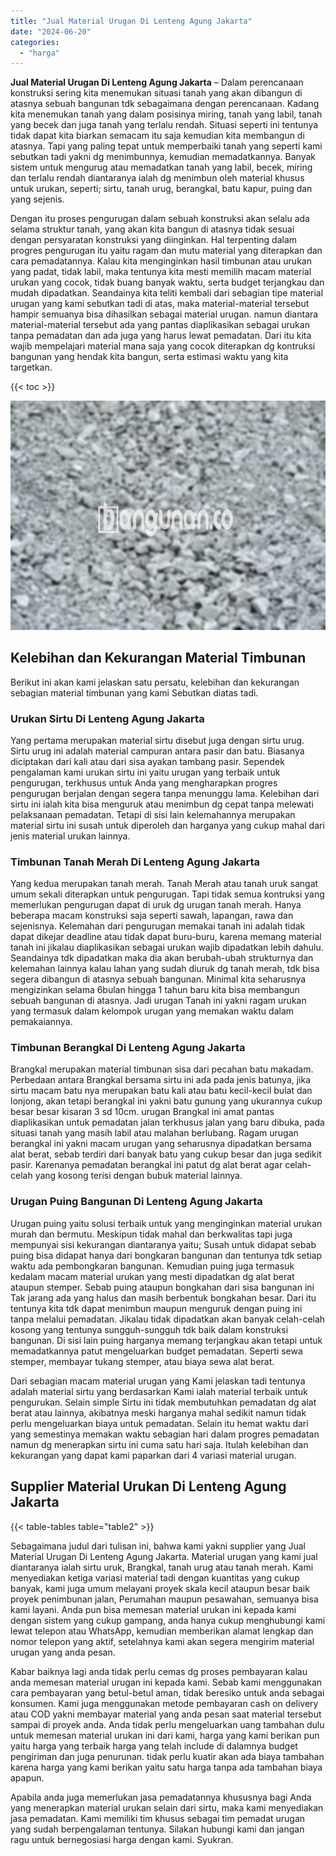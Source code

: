 ```yaml
---
title: "Jual Material Urugan Di Lenteng Agung Jakarta"
date: "2024-06-20"
categories: 
  - "harga"
---
```


**Jual Material Urugan Di Lenteng Agung Jakarta** – Dalam perencanaan konstruksi sering kita menemukan situasi tanah yang akan dibangun di atasnya sebuah bangunan tdk sebagaimana dengan perencanaan. Kadang kita menemukan tanah yang dalam posisinya miring, tanah yang labil, tanah yang becek dan juga tanah yang terlalu rendah. Situasi seperti ini tentunya tidak dapat kita biarkan semacam itu saja kemudian kita membangun di atasnya. Tapi yang paling tepat untuk memperbaiki tanah yang seperti kami sebutkan tadi yakni dg menimbunnya, kemudian memadatkannya. Banyak sistem untuk mengurug atau memadatkan tanah yang labil, becek, miring dan terlalu rendah diantaranya ialah dg menimbun oleh material khusus untuk urukan, seperti; sirtu, tanah urug, berangkal, batu kapur, puing dan yang sejenis.

Dengan itu proses pengurugan dalam sebuah konstruksi akan selalu ada selama struktur tanah, yang akan kita bangun di atasnya tidak sesuai dengan persyaratan konstruksi yang diinginkan. Hal terpenting dalam progres pengurugan itu yaitu ragam dan mutu material yang diterapkan dan cara pemadatannya. Kalau kita menginginkan hasil timbunan atau urukan yang padat, tidak labil, maka tentunya kita mesti memilih macam material urukan yang cocok, tidak buang banyak waktu, serta budget terjangkau dan mudah dipadatkan. Seandainya kita teliti kembali dari sebagian tipe material urugan yang kami sebutkan tadi di atas, maka material-material tersebut hampir semuanya bisa dihasilkan sebagai material urugan. namun diantara material-material tersebut ada yang pantas diaplikasikan sebagai urukan tanpa pemadatan dan ada juga yang harus lewat pemadatan. Dari itu kita wajib mempelajari material mana saja yang cocok diterapkan dg kontruksi bangunan yang hendak kita bangun, serta estimasi waktu yang kita targetkan.

{{< toc >}}

![Jual Material Urugan Di Lenteng Agung Jakarta](/images/jual-urugan-01.png)

## Kelebihan dan Kekurangan Material Timbunan

Berikut ini akan kami jelaskan satu persatu, kelebihan dan kekurangan sebagian material timbunan yang kami Sebutkan diatas tadi.

### Urukan Sirtu Di Lenteng Agung Jakarta

Yang pertama merupakan material sirtu disebut juga dengan sirtu urug. Sirtu urug ini adalah material campuran antara pasir dan batu. Biasanya diciptakan dari kali atau dari sisa ayakan tambang pasir. Sependek pengalaman kami urukan sirtu ini yaitu urugan yang terbaik untuk pengurugan, terkhusus untuk Anda yang mengharapkan progres pengurugan berjalan dengan segera tanpa menunggu lama. Kelebihan dari sirtu ini ialah kita bisa menguruk atau menimbun dg cepat tanpa melewati pelaksanaan pemadatan. Tetapi di sisi lain kelemahannya merupakan material sirtu ini susah untuk diperoleh dan harganya yang cukup mahal dari jenis material urukan lainnya.

### Timbunan Tanah Merah Di Lenteng Agung Jakarta

Yang kedua merupakan tanah merah. Tanah Merah atau tanah uruk sangat umum sekali diterapkan untuk pengurugan. Tapi tidak semua kontruksi yang memerlukan pengurugan dapat di uruk dg urugan tanah merah. Hanya beberapa macam konstruksi saja seperti sawah, lapangan, rawa dan sejenisnya. Kelemahan dari pengurugan memakai tanah ini adalah tidak dapat dikejar deadline atau tidak dapat buru-buru, karena memang material tanah ini jikalau diaplikasikan sebagai urukan wajib dipadatkan lebih dahulu. Seandainya tdk dipadatkan maka dia akan berubah-ubah strukturnya dan kelemahan lainnya kalau lahan yang sudah diuruk dg tanah merah, tdk bisa segera dibangun di atasnya sebuah bangunan. Minimal kita seharusnya mengizinkan selama 6bulan hingga 1 tahun baru kita bisa membangun sebuah bangunan di atasnya. Jadi urugan Tanah ini yakni ragam urukan yang termasuk dalam kelompok urugan yang memakan waktu dalam pemakaiannya.

### Timbunan Berangkal Di Lenteng Agung Jakarta

Brangkal merupakan material timbunan sisa dari pecahan batu makadam. Perbedaan antara Brangkal bersama sirtu ini ada pada jenis batunya, jika sirtu macam batu nya merupakan batu kali atau batu kecil-kecil bulat dan lonjong, akan tetapi berangkal ini yakni batu gunung yang ukurannya cukup besar besar kisaran 3 sd 10cm. urugan Brangkal ini amat pantas diaplikasikan untuk pemadatan jalan terkhusus jalan yang baru dibuka, pada situasi tanah yang masih labil atau malahan berlubang. Ragam urugan berangkal ini yakni macam urugan yang seharusnya dipadatkan bersama alat berat, sebab terdiri dari banyak batu yang cukup besar dan juga sedikit pasir. Karenanya pemadatan berangkal ini patut dg alat berat agar celah-celah yang kosong terisi dengan bubuk material lainnya.

### Urugan Puing Bangunan Di Lenteng Agung Jakarta

Urugan puing yaitu solusi terbaik untuk yang menginginkan material urukan murah dan bermutu. Meskipun tidak mahal dan berkwalitas tapi juga mempunyai sisi kekurangan diantaranya yaitu; Susah untuk didapat sebab puing bisa didapat hanya dari bongkaran bangunan dan tentunya tdk setiap waktu ada pembongkaran bangunan. Kemudian puing juga termasuk kedalam macam material urukan yang mesti dipadatkan dg alat berat ataupun stemper. Sebab puing ataupun bongkahan dari sisa bangunan ini Tak jarang ada yang halus dan masih berbentuk bongkahan besar. Dari itu tentunya kita tdk dapat menimbun maupun menguruk dengan puing ini tanpa melalui pemadatan. Jikalau tidak dipadatkan akan banyak celah-celah kosong yang tentunya sungguh-sungguh tdk baik dalam konstruksi bangunan. Di sisi lain puing harganya memang terjangkau akan tetapi untuk memadatkannya patut mengeluarkan budget pemadatan. Seperti sewa stemper, membayar tukang stemper, atau biaya sewa alat berat.

Dari sebagian macam material urugan yang Kami jelaskan tadi tentunya adalah material sirtu yang berdasarkan Kami ialah material terbaik untuk pengurukan. Selain simple Sirtu ini tidak membutuhkan pemadatan dg alat berat atau lainnya, akibatnya meski harganya mahal sedikit namun tidak perlu mengeluarkan biaya untuk pemadatan. Selain itu hemat waktu dari yang semestinya memakan waktu sebagian hari dalam progres pemadatan namun dg menerapkan sirtu ini cuma satu hari saja. Itulah kelebihan dan kekurangan yang dapat kami paparkan dari 4 variasi material urugan.

## Supplier Material Urukan Di Lenteng Agung Jakarta

{{< table-tables table="table2" >}}

Sebagaimana judul dari tulisan ini, bahwa kami yakni supplier yang Jual Material Urugan Di Lenteng Agung Jakarta. Material urugan yang kami jual diantaranya ialah sirtu uruk, Brangkal, tanah urug atau tanah merah. Kami menyediakan ketiga variasi material tadi dengan kuantitas yang cukup banyak, kami juga umum melayani proyek skala kecil ataupun besar baik proyek penimbunan jalan, Perumahan maupun pesawahan, semuanya bisa kami layani. Anda pun bisa memesan material urukan ini kepada kami dengan sistem yang cukup gampang, anda hanya cukup menghubungi kami lewat telepon atau WhatsApp, kemudian memberikan alamat lengkap dan nomor telepon yang aktif, setelahnya kami akan segera mengirim material urugan yang anda pesan.

Kabar baiknya lagi anda tidak perlu cemas dg proses pembayaran kalau anda memesan material urugan ini kepada kami. Sebab kami menggunakan cara pembayaran yang betul-betul aman, tidak beresiko untuk anda sebagai konsumen. Kami juga menggunakan metode pembayaran cash on delivery atau COD yakni membayar material yang anda pesan saat material tersebut sampai di proyek anda. Anda tidak perlu mengeluarkan uang tambahan dulu untuk memesan material urukan ini dari kami, harga yang kami berikan pun yaitu harga yang terbaik harga yang telah include di dalamnya budget pengiriman dan juga penurunan. tidak perlu kuatir akan ada biaya tambahan karena harga yang kami berikan yaitu satu harga tanpa ada tambahan biaya apapun.

Apabila anda juga memerlukan jasa pemadatannya khususnya bagi Anda yang menerapkan material urukan selain dari sirtu, maka kami menyediakan jasa pemadatan. Kami memiliki tim khusus sebagai tim pemadat urugan yang sudah berpengalaman tentunya. Silakan hubungi kami dan jangan ragu untuk bernegosiasi harga dengan kami. Syukran.
